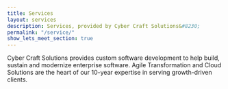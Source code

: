 ```yaml
---
title: Services
layout: services
description: Services, provided by Cyber Craft Solutions&#8230;
permalink: "/service/"
show_lets_meet_section: true
---
```


Cyber Craft Solutions provides custom software development to help build,
sustain and modernize enterprise software. Agile Transformation and
Cloud Solutions are the heart of our 10-year expertise in serving
growth-driven clients.